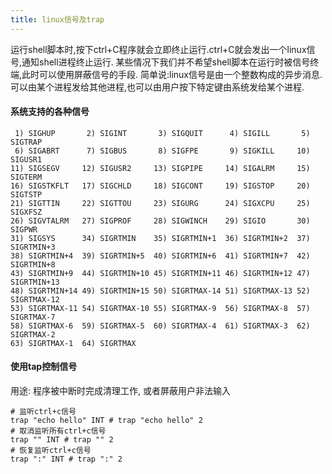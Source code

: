 ```yaml
---
title: linux信号及trap
---
```


运行shell脚本时,按下ctrl+C程序就会立即终止运行.ctrl+C就会发出一个linux信号,通知shell进程终止运行.
某些情况下我们并不希望shell脚本在运行时被信号终端,此时可以使用屏蔽信号的手段.
简单说:linux信号是由一个整数构成的异步消息. 可以由某个进程发给其他进程,也可以由用户按下特定键由系统发给某个进程.

#### 系统支持的各种信号
```shell
 1) SIGHUP       2) SIGINT       3) SIGQUIT      4) SIGILL       5) SIGTRAP
 6) SIGABRT      7) SIGBUS       8) SIGFPE       9) SIGKILL     10) SIGUSR1
11) SIGSEGV     12) SIGUSR2     13) SIGPIPE     14) SIGALRM     15) SIGTERM
16) SIGSTKFLT   17) SIGCHLD     18) SIGCONT     19) SIGSTOP     20) SIGTSTP
21) SIGTTIN     22) SIGTTOU     23) SIGURG      24) SIGXCPU     25) SIGXFSZ
26) SIGVTALRM   27) SIGPROF     28) SIGWINCH    29) SIGIO       30) SIGPWR
31) SIGSYS      34) SIGRTMIN    35) SIGRTMIN+1  36) SIGRTMIN+2  37) SIGRTMIN+3
38) SIGRTMIN+4  39) SIGRTMIN+5  40) SIGRTMIN+6  41) SIGRTMIN+7  42) SIGRTMIN+8
43) SIGRTMIN+9  44) SIGRTMIN+10 45) SIGRTMIN+11 46) SIGRTMIN+12 47) SIGRTMIN+13
48) SIGRTMIN+14 49) SIGRTMIN+15 50) SIGRTMAX-14 51) SIGRTMAX-13 52) SIGRTMAX-12
53) SIGRTMAX-11 54) SIGRTMAX-10 55) SIGRTMAX-9  56) SIGRTMAX-8  57) SIGRTMAX-7
58) SIGRTMAX-6  59) SIGRTMAX-5  60) SIGRTMAX-4  61) SIGRTMAX-3  62) SIGRTMAX-2
63) SIGRTMAX-1  64) SIGRTMAX

```

#### 使用tap控制信号
用途: 程序被中断时完成清理工作, 或者屏蔽用户非法输入
```shell
# 监听ctrl+c信号
trap "echo hello" INT # trap "echo hello" 2
# 取消监听所有ctrl+c信号
trap "" INT # trap "" 2
# 恢复监听ctrl+c信号
trap ":" INT # trap ":" 2
```